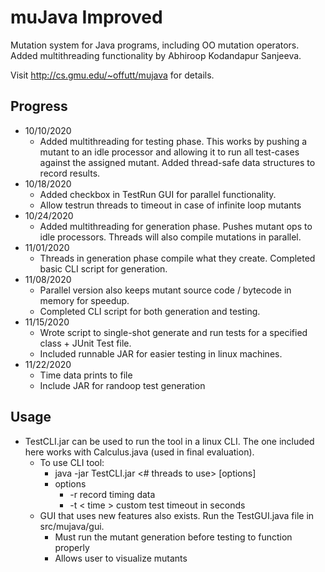 
# muJava Improved

Mutation system for Java programs, including OO mutation operators. Added multithreading functionality by Abhiroop Kodandapur Sanjeeva.

Visit http://cs.gmu.edu/~offutt/mujava for details.


## Progress
* 10/10/2020
	* Added multithreading for testing phase. This works by pushing a mutant to an idle processor and allowing it to run all test-cases against the assigned mutant. Added thread-safe data structures to record results.
* 10/18/2020
	* Added checkbox in TestRun GUI for parallel functionality.
	* Allow testrun threads to timeout in case of infinite loop mutants
* 10/24/2020
	* Added multithreading for generation phase. Pushes mutant ops to idle processors. Threads will also compile mutations in parallel.
* 11/01/2020
	* Threads in generation phase compile what they create. Completed basic CLI script for generation.
* 11/08/2020
	* Parallel version also keeps mutant source code / bytecode in memory for speedup.
	* Completed CLI script for both generation and testing.
* 11/15/2020
  	* Wrote script to single-shot generate and run tests for a specified class + JUnit Test file.
  	* Included runnable JAR for easier testing in linux machines.
* 11/22/2020
	* Time data prints to file
	* Include JAR for randoop test generation
	

## Usage
* TestCLI.jar can be used to run the tool in a linux CLI. The one included here works with Calculus.java (used in final evaluation).
	* To use CLI tool: 
		* java -jar TestCLI.jar <java class to mutate> <JUnit testset> <# threads to use> [options]
		* options
			* -r		record timing data
			* -t < time >	custom test timeout in seconds
	* GUI that uses new features also exists. Run the TestGUI.java file in src/mujava/gui.
		* Must run the mutant generation before testing to function properly
		* Allows user to visualize mutants
